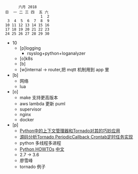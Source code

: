 ```
      六月 2018
日  一 二 三 四  五 六
                1  2
 3  4  5  6  7  8  9
10 11 12 13 14 15 16
17 18 19 20 21 22 23
24 25 26 27 28 29 30
```

- 10
  - [p]logging
    - rsyslog+python+loganalyzer
  - [o]k8s
  - [b]
  - [w]internal -> router,把 mqtt 机制用到 app 里
- [b]
  - 网络
  - lua
- [o]
  - make 支持更高版本
  - aws lambda 更新 puml
  - supervisor
  - nginx
  - docker
- [p]
  - [
Python中的上下文管理器和Tornado对其的巧妙应用](https://www.binss.me/blog/the-context-manager-of-python-and-the-applications-in-tornado/)
  - [源码分析Tornado PeriodicCallback Crontab定时任务实现](http://xiaorui.cc/2016/01/20/%E6%BA%90%E7%A0%81%E5%88%86%E6%9E%90tornado-periodiccallback-crontab%E5%AE%9A%E6%97%B6%E4%BB%BB%E5%8A%A1%E5%AE%9E%E7%8E%B0/)
  - python 多线程多进程
  - [Python HOWTOs](https://docs.python.org/2/howto/) [中文](https://yiyibooks.cn/yy/python_278/howto/index.html)
  - 2.7 -> 3.6
  - 廖雪峰
  - tornado 例子
